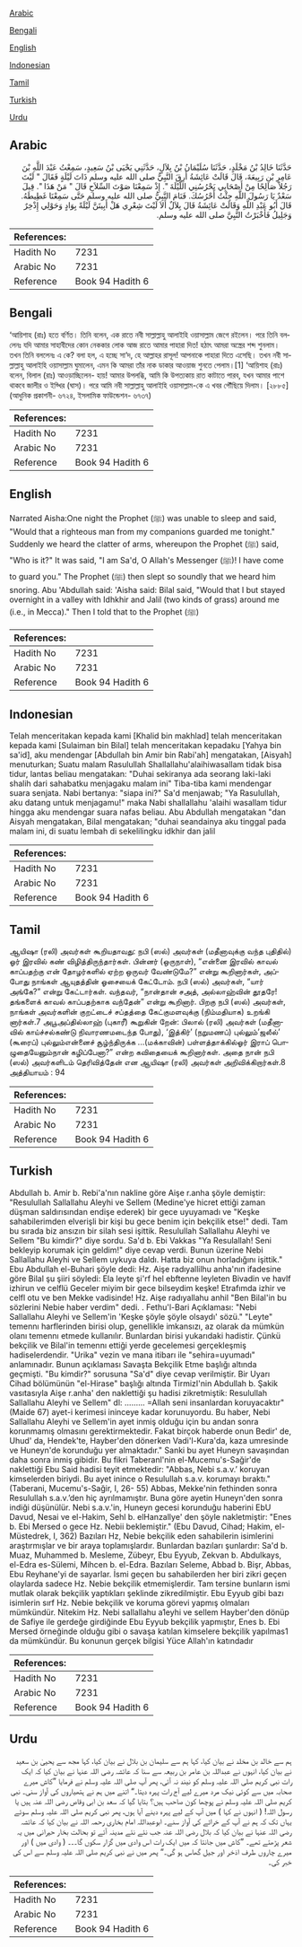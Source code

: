 [Arabic](#arabic)

[Bengali](#bengali)

[English](#english)

[Indonesian](#indonesian)

[Tamil](#tamil)

[Turkish](#turkish)

[Urdu](#urdu)

## Arabic


<div dir="rtl" lang="ar" style={{fontSize:'larger',backgroundColor:'#f8f9fa',padding:20}}>
حَدَّثَنَا خَالِدُ بْنُ مَخْلَدٍ، حَدَّثَنَا سُلَيْمَانُ بْنُ بِلاَلٍ، حَدَّثَنِي يَحْيَى بْنُ سَعِيدٍ، سَمِعْتُ عَبْدَ اللَّهِ بْنَ عَامِرِ بْنِ رَبِيعَةَ، قَالَ قَالَتْ عَائِشَةُ أَرِقَ النَّبِيُّ صلى الله عليه وسلم ذَاتَ لَيْلَةٍ فَقَالَ ‏"‏ لَيْتَ رَجُلاً صَالِحًا مِنْ أَصْحَابِي يَحْرُسُنِي اللَّيْلَةَ ‏"‏‏.‏ إِذْ سَمِعْنَا صَوْتَ السِّلاَحِ قَالَ ‏"‏ مَنْ هَذَا ‏"‏‏.‏ قِيلَ سَعْدٌ يَا رَسُولَ اللَّهِ جِئْتُ أَحْرُسُكَ‏.‏ فَنَامَ النَّبِيُّ صلى الله عليه وسلم حَتَّى سَمِعْنَا غَطِيطَهُ‏.‏ قَالَ أَبُو عَبْدِ اللَّهِ وَقَالَتْ عَائِشَةُ قَالَ بِلاَلٌ أَلاَ لَيْتَ شِعْرِي هَلْ أَبِيتَنَّ لَيْلَةً بِوَادٍ وَحَوْلِي إِذْخِرٌ وَجَلِيلُ فَأَخْبَرْتُ النَّبِيَّ صلى الله عليه وسلم‏.‏
</div>
<div style={{backgroundColor:'#f8f9fa',padding:20, marginBottom: 10}}><table> <thead> <tr> <th>References:</th> <th></th> </tr> </thead> <tbody><tr><td>Hadith No</td><td>7231</td></tr><tr><td>Arabic No</td><td>7231</td></tr><tr><td>Reference</td><td>Book 94 Hadith 6</td></tr></tbody></table></div>

## Bengali


<div dir="ltr" lang="bn" style={{fontSize:'larger',backgroundColor:'#f8f9fa',padding:20}}>
‘আয়িশাহ (রাঃ) হতে বর্ণিত। তিনি বলেন, এক রাতে নবী সাল্লাল্লাহু আলাইহি ওয়াসাল্লাম জেগে রইলেন। পরে তিনি বললেনঃ যদি আমার সাহাবীদের কোন নেককার লোক আজ রাতে আমার পাহারা দিত! হঠাৎ আমরা অস্ত্রের শব্দ শুনলাম। তখন তিনি বললেনঃ এ কে? বলা হল, এ হচ্ছে সা‘দ, হে আল্লাহর রাসূল! আপনাকে পাহারা দিতে এসেছি। তখন নবী সাল্লাল্লাহু আলাইহি ওয়াসাল্লাম ঘুমালেন, এমন কি আমরা তাঁর নাক ডাকার আওয়াজ শুনতে পেলাম।[1] ‘আয়িশাহ (রাঃ) বলেন, বিলাল (রাঃ) আওড়াচ্ছিলেন- হায়! আমার উপলব্ধি, আমি কি উপত্যকায় রাত কাটাতে পারব, যখন আমার পাশে থাকবে জালীর ও ইয্খির (ঘাস)। পরে আমি নবী সাল্লাল্লাহু আলাইহি ওয়াসাল্লাম-কে এ খবর পৌঁছিয়ে দিলাম। [২৮৮৫] (আধুনিক প্রকাশনী- ৬৭২৪, ইসলামিক ফাউন্ডেশন- ৬৭৩৭)
</div>
<div style={{backgroundColor:'#f8f9fa',padding:20, marginBottom: 10}}><table> <thead> <tr> <th>References:</th> <th></th> </tr> </thead> <tbody><tr><td>Hadith No</td><td>7231</td></tr><tr><td>Arabic No</td><td>7231</td></tr><tr><td>Reference</td><td>Book 94 Hadith 6</td></tr></tbody></table></div>

## English


<div dir="ltr" lang="en" style={{fontSize:'larger',backgroundColor:'#f8f9fa',padding:20}}>
Narrated Aisha:One night the Prophet (ﷺ) was unable to sleep and said, "Would that a righteous man from my companions guarded me tonight." Suddenly we heard the clatter of arms, whereupon the Prophet (ﷺ) said, "Who is it?" It was said, "I am Sa'd, O Allah's Messenger (ﷺ)! I have come to guard you." The Prophet (ﷺ) then slept so soundly that we heard him snoring. Abu 'Abdullah said: 'Aisha said: Bilal said, "Would that I but stayed overnight in a valley with Idhkhir and Jalil (two kinds of grass) around me (i.e., in Mecca)." Then I told that to the Prophet (ﷺ)
</div>
<div style={{backgroundColor:'#f8f9fa',padding:20, marginBottom: 10}}><table> <thead> <tr> <th>References:</th> <th></th> </tr> </thead> <tbody><tr><td>Hadith No</td><td>7231</td></tr><tr><td>Arabic No</td><td>7231</td></tr><tr><td>Reference</td><td>Book 94 Hadith 6</td></tr></tbody></table></div>

## Indonesian


<div dir="ltr" lang="id" style={{fontSize:'larger',backgroundColor:'#f8f9fa',padding:20}}>
Telah menceritakan kepada kami [Khalid bin makhlad] telah menceritakan kepada kami [Sulaiman bin Bilal] telah menceritakan kepadaku [Yahya bin sa'id], aku mendengar [Abdullah bin Amir bin Rabi'ah] mengatakan, [Aisyah] menuturkan; Suatu malam Rasulullah Shallallahu'alaihiwasallam tidak bisa tidur, lantas beliau mengatakan: "Duhai sekiranya ada seorang laki-laki shalih dari sahabatku menjagaku malam ini" Tiba-tiba kami mendengar suara senjata. Nabi bertanya: "siapa ini?" Sa'd menjawab; "Ya Rasulullah, aku datang untuk menjagamu!" maka Nabi shallallahu 'alaihi wasallam tidur hingga aku mendengar suara nafas beliau. Abu Abdullah mengatakan "dan Aisyah mengatakan, Bilal mengatakan; "duhai seandainya aku tinggal pada malam ini, di suatu lembah di sekelilingku idkhir dan jalil
</div>
<div style={{backgroundColor:'#f8f9fa',padding:20, marginBottom: 10}}><table> <thead> <tr> <th>References:</th> <th></th> </tr> </thead> <tbody><tr><td>Hadith No</td><td>7231</td></tr><tr><td>Arabic No</td><td>7231</td></tr><tr><td>Reference</td><td>Book 94 Hadith 6</td></tr></tbody></table></div>

## Tamil


<div dir="ltr" lang="ta" style={{fontSize:'larger',backgroundColor:'#f8f9fa',padding:20}}>
ஆயிஷா (ரலி) அவர்கள் கூறியதாவது: நபி (ஸல்) அவர்கள் (மதீனாவுக்கு வந்த புதிதில்) ஓர் இரவில் கண் விழித்திருந்தார்கள். பின்னர் (ஒருநாள்), “என்னை இரவில் காவல் காப்பதற்கு என் தோழர்களில் ஏற்ற ஒருவர் வேண்டுமே?” என்று கூறினார்கள், அப்போது நாங்கள் ஆயுதத்தின் ஓசையைக் கேட்டோம். நபி (ஸல்) அவர்கள், “யார் அங்கே?” என்று கேட்டார்கள். வந்தவர், “நான்தான் சஅத், அல்லாஹ்வின் தூதரே! தங்களைக் காவல் காப்பதற்காக வந்தேன்” என்று கூறினார். பிறகு நபி (ஸல்) அவர்கள், நாங்கள் அவர்களின் குறட்டைச் சப்தத்தை கேட்குமளவுக்கு (நிம்மதியாக) உறங்கி னார்கள்.7 அபூஅப்தில்லாஹ் (புகாரீ) கூறுகின் றேன்: பிலால் (ரலி) அவர்கள் (மதீனாவில் காய்ச்சல்கண்டு நிவாரணமடைந்த போது), ‘இத்கிர்’ (நறுமணப்) புல்லும்’ஜலீல்’ (கூரைப்) புல்லும்என்னைச் சூழ்ந்திருக்க ...(மக்காவின்) பள்ளத்தாக்கில்ஓர் இராப் பொழுதையேனும்நான் கழிப்பேனா?” என்ற கவிதையைக் கூறினார்கள். அதை நான் நபி (ஸல்) அவர்களிடம் தெரிவித்தேன் என ஆயிஷா (ரலி) அவர்கள் அறிவிக்கிறார்கள்.8 அத்தியாயம் : 94
</div>
<div style={{backgroundColor:'#f8f9fa',padding:20, marginBottom: 10}}><table> <thead> <tr> <th>References:</th> <th></th> </tr> </thead> <tbody><tr><td>Hadith No</td><td>7231</td></tr><tr><td>Arabic No</td><td>7231</td></tr><tr><td>Reference</td><td>Book 94 Hadith 6</td></tr></tbody></table></div>

## Turkish


<div dir="ltr" lang="tr" style={{fontSize:'larger',backgroundColor:'#f8f9fa',padding:20}}>
Abdullah b. Amir b. Rebi'a'nın nakline göre Aişe r.anha şöyle demiştir: "Resulullah Sallallahu Aleyhi ve Sellem (Medine'ye hicret ettiği zaman düşman saldırısından endişe ederek) bir gece uyuyamadı ve "Keşke sahabilerimden elverişli bir kişi bu gece benim için bekçilik etse!" dedi. Tam bu sırada biz ansızın bir silah sesi işittik. Resulullah Sallallahu Aleyhi ve Sellem "Bu kimdir?" diye sordu. Sa'd b. Ebi Vakkas "Ya Resulallah! Seni bekleyip korumak için geldim!" diye cevap verdi. Bunun üzerine Nebi Sallallahu Aleyhi ve Sellem uykuya daldı. Hatta biz onun horladığını işittik." Ebu Abdullah el-Buhari şöyle dedi: Hz. Aişe radıyallilhu anha'nın ifadesine göre Bilal şu şiiri söyledi: Ela leyte şi'rf hel ebftenne leyleten Bivadin ve havlf izhirun ve celflü Geceler miyim bir gece bilseydim keşke! Etrafımda izhir ve celfl otu ve ben Mekke vadisinde! Hz. Aişe radıyallahu anhil "Ben Bilal'in bu sözlerini Nebie haber verdim" dedi. . Fethu'l-Bari Açıklaması: "Nebi Sallallahu Aleyhi ve Sellem'in 'Keşke şöyle şöyle olsaydı' sözü." "Leyte" temennı harflerinden birisi olup, genellikle imkansızı, az olarak da mümkün olanı temennı etmede kullanılır. Bunlardan birisi yukarıdaki hadistir. Çünkü bekçilik ve Bilal'in temennı ettiği yerde gecelemesi gerçekleşmiş hadiselerdendir. "Urika" vezin ve mana itibarı ile "sehira=uyumadı" anlamınadır. Bunun açıklaması Savaşta Bekçilik Etme başlığı altında geçmişti. "Bu kimdir?" sorusuna "Sa'd" diye cevap verilmiştir. Bir Uyarı Cihad bölümünün "el-Hirase" başlığı altında TirmizI'nin Abdullah b. Şakik vasıtasıyla Aişe r.anha' den naklettiği şu hadisi zikretmiştik: Resulullah Sallallahu Aleyhi ve Sellem" dl: ......... =Allah seni insanlardan koruyacaktır"(Maide 67) ayet-i kerimesi ininceye kadar korunuyordu. Bu haber, Nebi Sallallahu Aleyhi ve Sellem'in ayet inmiş olduğu için bu andan sonra korunmamış olmasını gerektirmektedir. Fakat birçok haberde onun Bedir' de, Uhud' da, Hendek'te, Hayber'den dönerken Vadi'l-Kura'da, kaza umresinde ve Huneyn'de korunduğu yer almaktadır." Sanki bu ayet Huneyn savaşından daha sonra inmiş gibidir. Bu fikri Taberanl'nin el-Mucemu's-Sağir'de naklettiği Ebu Said hadisi teyit etmektedir: "Abbas, Nebi s.a.v.’ koruyan kimselerden biriydi. Bu ayet inince o Resulullah s.a.v. korumayı bıraktı." (Taberani, Mucemu's-Sağir, I, 26- 55) Abbas, Mekke'nin fethinden sonra Resulullah s.a.v.’den hiç ayrılmamıştır. Buna göre ayetin Huneyn'den sonra indiği düşünülür. Nebi s.a.v.'in, Huneyn gecesi korunduğu haberini EbU Davud, Nesai ve el-Hakim, Sehl b. elHanzallye' den şöyle nakletmiştir: "Enes b. Ebi Mersed o gece Hz. Nebii beklemiştir." (Ebu Davud, Cihad; Hakim, el-Müstedrek, I, 362) Bazıları Hz, Nebie bekçilik eden sahabilerin isimlerini araştırmışlar ve bir araya toplamışlardır. Bunlardan bazıları şunlardır: Sa'd b. Muaz, Muhammed b. Mesleme, Zübeyr, Ebu Eyyub, Zekvan b. Abdulkays, el-Edra es-Sülemi, Mihcen b. el-Edra. Bazıları Seleme, Abbad b. Bişr, Abbas, Ebu Reyhane'yi de sayarlar. İsmi geçen bu sahabilerden her biri zikri geçen olaylarda sadece Hz. Nebie bekçilik etmemişlerdir. Tam tersine bunların ismi mutlak olarak bekçilik yaptıkları şeklinde zikredilmiştir. Ebu Eyyub gibi bazı isimlerin sırf Hz. Nebie bekçilik ve koruma görevi yapmış olmaları mümkündür. Nitekim Hz. Nebi sallallahu a1eyhi ve sellem Hayber'den dönüp de Safiye ile gerdeğe girdiğinde Ebu Eyyub bekçilik yapmıştır, Enes b. Ebi Mersed örneğinde olduğu gibi o savaşa katılan kimselere bekçilik yapılmas1 da mümkündür. Bu konunun gerçek bilgisi Yüce Allah'ın katındadır
</div>
<div style={{backgroundColor:'#f8f9fa',padding:20, marginBottom: 10}}><table> <thead> <tr> <th>References:</th> <th></th> </tr> </thead> <tbody><tr><td>Hadith No</td><td>7231</td></tr><tr><td>Arabic No</td><td>7231</td></tr><tr><td>Reference</td><td>Book 94 Hadith 6</td></tr></tbody></table></div>

## Urdu


<div dir="rtl" lang="ur" style={{fontSize:'larger',backgroundColor:'#f8f9fa',padding:20}}>
ہم سے خالد بن مخلد نے بیان کیا، کہا ہم سے سلیمان بن بلال نے بیان کیا، کہا مجھ سے یحییٰ بن سعید نے بیان کیا، انہوں نے عبداللہ بن عامر بن ربیعہ سے سنا کہ عائشہ رضی اللہ عنہا نے بیان کیا کہ ایک رات نبی کریم صلی اللہ علیہ وسلم کو نیند نہ آئی، پھر آپ صلی اللہ علیہ وسلم نے فرمایا ”کاش میرے صحابہ میں سے کوئی نیک مرد میرے لیے آج رات پہرہ دیتا۔“ اتنے میں ہم نے ہتھیاروں کی آواز سنی۔ نبی کریم صلی اللہ علیہ وسلم نے پوچھا کون صاحب ہیں؟ بتایا گیا کہ سعد بن ابی وقاص رضی اللہ عنہ ہیں یا رسول اللہ! ( انہوں نے کہا ) میں آپ کے لیے پہرہ دینے آیا ہوں، پھر نبی کریم صلی اللہ علیہ وسلم سوئے یہاں تک کہ ہم نے آپ کے خراٹے کی آواز سنے۔ ابوعبداللہ امام بخاری رحمہ اللہ نے بیان کیا کہ عائشہ رضی اللہ عنہا نے بیان کیا کہ بلال رضی اللہ عنہ جب نئے نئے مدینہ آئے تو بحالت بخار حیرانی میں یہ شعر پڑھتے تھے۔ ”کاش میں جانتا کہ میں ایک رات اس وادی میں گزار سکوں گا۔۔۔ ( وادی میں ) اور میرے چاروں طرف اذخر اور جیل گھاس ہو گی۔“ پھر میں نے نبی کریم صلی اللہ علیہ وسلم سے اس کی خبر کی۔
</div>
<div style={{backgroundColor:'#f8f9fa',padding:20, marginBottom: 10}}><table> <thead> <tr> <th>References:</th> <th></th> </tr> </thead> <tbody><tr><td>Hadith No</td><td>7231</td></tr><tr><td>Arabic No</td><td>7231</td></tr><tr><td>Reference</td><td>Book 94 Hadith 6</td></tr></tbody></table></div>